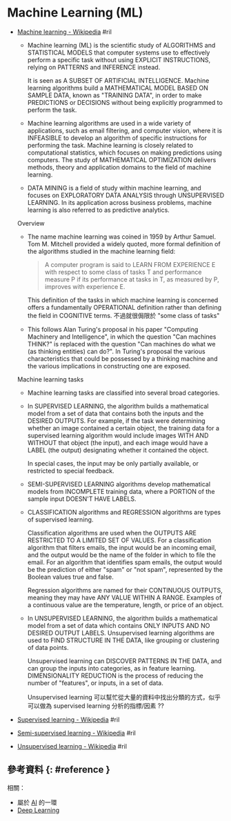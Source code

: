 # Machine Learning (ML)

  - [Machine learning \- Wikipedia](https://en.wikipedia.org/wiki/Machine_learning) #ril

      - Machine learning (ML) is the scientific study of ALGORITHMS and STATISTICAL MODELS that computer systems use to effectively perform a specific task without using EXPLICIT INSTRUCTIONS, relying on PATTERNS and INFERENCE instead.

        It is seen as A SUBSET OF ARTIFICIAL INTELLIGENCE. Machine learning algorithms build a MATHEMATICAL MODEL BASED ON SAMPLE DATA, known as "TRAINING DATA", in order to make PREDICTIONS or DECISIONS without being explicitly programmed to perform the task.

      - Machine learning algorithms are used in a wide variety of applications, such as email filtering, and computer vision, where it is INFEASIBLE to develop an algorithm of specific instructions for performing the task. Machine learning is closely related to computational statistics, which focuses on making predictions using computers. The study of MATHEMATICAL OPTIMIZATION delivers methods, theory and application domains to the field of machine learning.

      - DATA MINING is a field of study within machine learning, and focuses on EXPLORATORY DATA ANALYSIS through UNSUPERVISED LEARNING. In its application across business problems, machine learning is also referred to as predictive analytics.

    Overview

      - The name machine learning was coined in 1959 by Arthur Samuel. Tom M. Mitchell provided a widely quoted, more formal definition of the algorithms studied in the machine learning field:

        > A computer program is said to LEARN FROM EXPERIENCE E with respect to some class of tasks T and performance measure P if its performance at tasks in T, as measured by P, improves with experience E.

        This definition of the tasks in which machine learning is concerned offers a fundamentally OPERATIONAL definition rather than defining the field in COGNITIVE terms. 不過就很侷限於 "some class of tasks"

      - This follows Alan Turing's proposal in his paper "Computing Machinery and Intelligence", in which the question "Can machines THINK?" is replaced with the question "Can machines do what we (as thinking entities) can do?". In Turing's proposal the various characteristics that could be possessed by a thinking machine and the various implications in constructing one are exposed.

    Machine learning tasks

      - Machine learning tasks are classified into several broad categories.

      - In SUPERVISED LEARNING, the algorithm builds a mathematical model from a set of data that contains both the inputs and the DESIRED OUTPUTS. For example, if the task were determining whether an image contained a certain object, the training data for a supervised learning algorithm would include images WITH AND WITHOUT that object (the input), and each image would have a LABEL (the output) designating whether it contained the object.

        In special cases, the input may be only partially available, or restricted to special feedback.

      - SEMI-SUPERVISED LEARNING algorithms develop mathematical models from INCOMPLETE training data, where a PORTION of the sample input DOESN'T HAVE LABELS.

      - CLASSIFICATION algorithms and REGRESSION algorithms are types of supervised learning.

        Classification algorithms are used when the OUTPUTS ARE RESTRICTED TO A LIMITED SET OF VALUES. For a classification algorithm that filters emails, the input would be an incoming email, and the output would be the name of the folder in which to file the email. For an algorithm that identifies spam emails, the output would be the prediction of either "spam" or "not spam", represented by the Boolean values true and false.

        Regression algorithms are named for their CONTINUOUS OUTPUTS, meaning they may have ANY VALUE WITHIN A RANGE. Examples of a continuous value are the temperature, length, or price of an object.

      - In UNSUPERVISED LEARNING, the algorithm builds a mathematical model from a set of data which contains ONLY INPUTS AND NO DESIRED OUTPUT LABELS. Unsupervised learning algorithms are used to FIND STRUCTURE IN THE DATA, like grouping or clustering of data points.

        Unsupervised learning can DISCOVER PATTERNS IN THE DATA, and can group the inputs into categories, as in feature learning. DIMENSIONALITY REDUCTION is the process of reducing the number of "features", or inputs, in a set of data.

        Unsupervised learning 可以幫忙從大量的資料中找出分類的方式，似乎可以做為 supervised learning 分析的指標/因素 ??

  - [Supervised learning \- Wikipedia](https://en.wikipedia.org/wiki/Supervised_learning) #ril
  - [Semi\-supervised learning \- Wikipedia](https://en.wikipedia.org/wiki/Semi-supervised_learning) #ril
  - [Unsupervised learning \- Wikipedia](https://en.wikipedia.org/wiki/Unsupervised_learning) #ril

## 參考資料 {: #reference }

相關：

  - 屬於 [AI](ai.md) 的一環
  - [Deep Learning](deep-learning.md)

